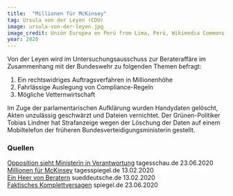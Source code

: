 ```yaml
---
title:  "Millionen für McKinsey"
tag: Ursula von der Leyen (CDU)
image: ursula-von-der-leyen.jpg
image_credit: Unión Europea en Perú from Lima, Perú, Wikimedia Commons, cc-by-2.0, https://commons.wikimedia.org/wiki/File:Ursula_von_der_Leyen_(49468709252).jpg
year: 2020
---
```


Von der Leyen wird im Untersuchungsausschuss zur Berateraffäre im Zusammenhang mit der Bundeswehr zu folgenden Themen befragt:

1. Ein rechtswidriges Auftragsverfahren in Millionenhöhe
2. Fahrlässige Auslegung von Compliance-Regeln
3. Mögliche Vetternwirtschaft  

Im Zuge der parlamentarischen Aufklärung wurden Handydaten gelöscht, Akten unzulässig geschwärzt und Dateien vernichtet.
Der Grünen-Politiker Tobias Lindner hat Strafanzeige wegen der Löschung der Daten auf einem Mobiltelefon der früheren
Bundesverteidigungsministerin gestellt.


<!--more-->

### Quellen

[Opposition sieht Ministerin in Verantwortung][tagesschau] tagesschau.de 23.06.2020  
[Millionen für McKinsey][tagesspiegel] tagesspiegel.de 13.02.2020  
[Ein Heer von Beratern][sueddeutsche] sueddeutsche.de 13.02.2020  
[Faktisches Komplettversagen][spiegel] spiegel.de 23.06.2020  

[tagesschau]: https://www.tagesschau.de/ausland/opposition-zu-berater-affaere-bundeswehr-101.html
[tagesspiegel]: https://www.tagesspiegel.de/politik/berateraffaere-der-bundeswehr-wuetende-offiziere-millionen-fuer-mckinsey-und-ein-unschuldslamm/25540248.html
[sueddeutsche]: https://www.sueddeutsche.de/politik/bundeswehr-berater-von-der-leyen-1.4796305
[spiegel]: https://www.spiegel.de/politik/deutschland/ursula-von-der-leyen-und-die-berateraffaere-faktisches-komplettversagen-a-55458b1c-64bd-436b-acdf-75afcef0f5d3
